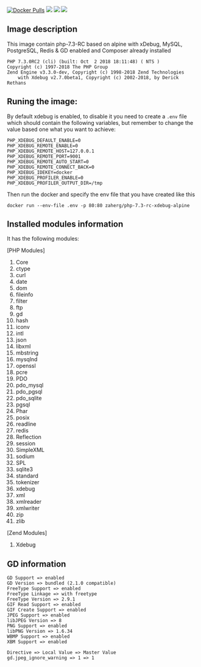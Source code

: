 [![Docker Pulls](https://img.shields.io/docker/pulls/zaherg/php-7.3-rc-xdebug-alpine.svg)](https://hub.docker.com/r/zaherg/php-7.3-rc-xdebug-alpine/) [![](https://images.microbadger.com/badges/image/zaherg/php-7.3-rc-xdebug-alpine.svg)](https://microbadger.com/images/zaherg/php-7.2-xdebug-alpine "Get your own image badge on microbadger.com") [![](https://images.microbadger.com/badges/version/zaherg/php-7.3-rc-xdebug-alpine.svg)](https://microbadger.com/images/zaherg/php-7.3-rc-xdebug-alpine "Get your own version badge on microbadger.com") [![](https://images.microbadger.com/badges/commit/zaherg/php-7.3-rc-xdebug-alpine.svg)](https://microbadger.com/images/zaherg/php-7.3-rc-xdebug-alpine "Get your own commit badge on microbadger.com")


## Image description

This image contain php-7.3-RC based on alpine with xDebug, MySQL, PostgreSQL, Redis & GD enabled and Composer already installed

```
PHP 7.3.0RC2 (cli) (built: Oct  2 2018 18:11:48) ( NTS )
Copyright (c) 1997-2018 The PHP Group
Zend Engine v3.3.0-dev, Copyright (c) 1998-2018 Zend Technologies
    with Xdebug v2.7.0beta1, Copyright (c) 2002-2018, by Derick Rethans
```


## Runing the image:

By default xdebug is enabled, to disable it you need to create a `.env` file which should contain the following variables, but remember to change the value based one what you want to achieve:

```
PHP_XDEBUG_DEFAULT_ENABLE=0
PHP_XDEBUG_REMOTE_ENABLE=0
PHP_XDEBUG_REMOTE_HOST=127.0.0.1
PHP_XDEBUG_REMOTE_PORT=9001
PHP_XDEBUG_REMOTE_AUTO_START=0
PHP_XDEBUG_REMOTE_CONNECT_BACK=0
PHP_XDEBUG_IDEKEY=docker
PHP_XDEBUG_PROFILER_ENABLE=0
PHP_XDEBUG_PROFILER_OUTPUT_DIR=/tmp
```

Then run the docker and specify the env file that you have created like this

```
docker run --env-file .env -p 80:80 zaherg/php-7.3-rc-xdebug-alpine
```

## Installed modules information

It has the following modules:

[PHP Modules]

1. Core 
1. ctype  
1. curl 
1. date 
1. dom  
1. fileinfo 
1. filter 
1. ftp  
1. gd 
1. hash 
1. iconv  
1. intl 
1. json 
1. libxml 
1. mbstring 
1. mysqlnd  
1. openssl   
1. pcre 
1. PDO  
1. pdo_mysql  
1. pdo_pgsql  
1. pdo_sqlite 
1. pgsql 
1. Phar 
1. posix  
1. readline 
1. redis  
1. Reflection 
1. session  
1. SimpleXML  
1. sodium
1. SPL  
1. sqlite3  
1. standard 
1. tokenizer  
1. xdebug 
1. xml  
1. xmlreader  
1. xmlwriter  
1. zip  
1. zlib 

[Zend Modules]

1. Xdebug

## GD information

```
GD Support => enabled
GD Version => bundled (2.1.0 compatible)
FreeType Support => enabled
FreeType Linkage => with freetype
FreeType Version => 2.9.1
GIF Read Support => enabled
GIF Create Support => enabled
JPEG Support => enabled
libJPEG Version => 8
PNG Support => enabled
libPNG Version => 1.6.34
WBMP Support => enabled
XBM Support => enabled

Directive => Local Value => Master Value
gd.jpeg_ignore_warning => 1 => 1
```
